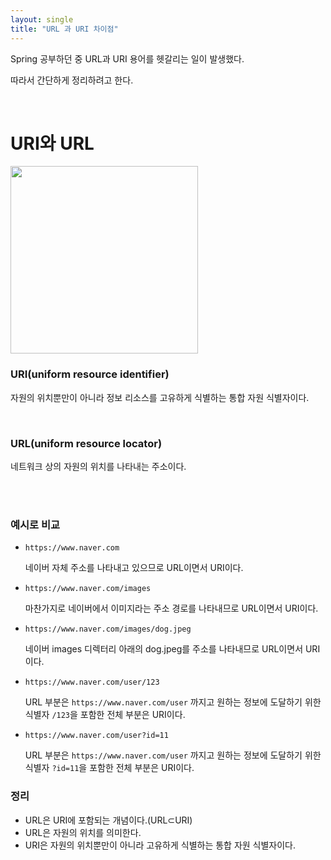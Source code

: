 ```yaml
---
layout: single
title: "URL 과 URI 차이점"
---
```


Spring 공부하던 중 URL과 URI 용어를 헷갈리는 일이 발생했다.

따라서 간단하게 정리하려고 한다.

<br/>


# URI와 URL

<img src= "https://user-images.githubusercontent.com/58356031/148347747-7a123494-6cd1-4020-a506-dcbc692f5712.png" width="300">

<br/>

### URI(uniform resource identifier)

자원의 위치뿐만이 아니라 정보 리소스를 고유하게 식별하는 통합 자원 식별자이다.

<br/>

### URL(uniform resource locator)

네트워크 상의 자원의 위치를 나타내는 주소이다.

<br/>
<br/>

### 예시로 비교

- `https://www.naver.com`
  
  네이버 자체 주소를 나타내고 있으므로 URL이면서 URI이다.


- `https://www.naver.com/images`
  
  마찬가지로 네이버에서 이미지라는 주소 경로를 나타내므로 URL이면서 URI이다.


- `https://www.naver.com/images/dog.jpeg`

    네이버 images 디렉터리 아래의 dog.jpeg를 주소를 나타내므로 URL이면서 URI이다.

  
- `https://www.naver.com/user/123`
   
   URL 부분은 `https://www.naver.com/user` 까지고 원하는 정보에 도달하기 위한 식별자 `/123`을 포함한 전체 부분은 URI이다.

  
- `https://www.naver.com/user?id=11` 

  URL 부분은 `https://www.naver.com/user` 까지고 원하는 정보에 도달하기 위한 식별자 `?id=11`을 포함한 전체 부분은 URI이다.
    

### 정리
- URL은 URI에 포함되는 개념이다.(URL⊂URI)
- URL은 자원의 위치를 의미한다.
- URI은 자원의 위치뿐만이 아니라 고유하게 식별하는 통합 자원 식별자이다.

